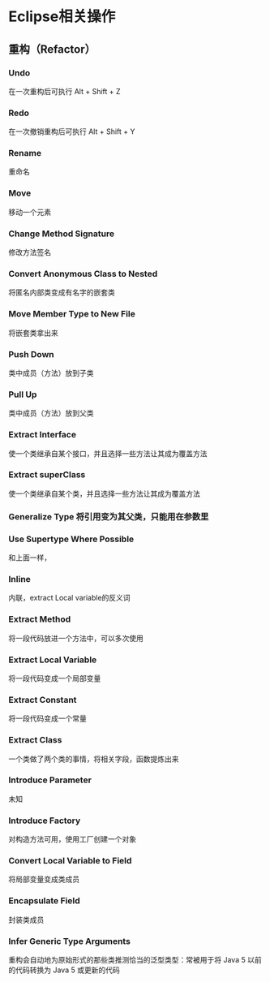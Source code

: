 # Eclipse相关操作

## 重构（Refactor）
### Undo 
在一次重构后可执行 Alt + Shift + Z
### Redo 
在一次撤销重构后可执行 Alt + Shift + Y
### Rename 
重命名
### Move 
移动一个元素 
### Change Method Signature 
修改方法签名
### Convert Anonymous Class to Nested 
将匿名内部类变成有名字的嵌套类
### Move Member Type to New File 
将嵌套类拿出来
### Push Down 
类中成员（方法）放到子类
### Pull Up 
类中成员（方法）放到父类
### Extract Interface 
使一个类继承自某个接口，并且选择一些方法让其成为覆盖方法
### Extract superClass 
使一个类继承自某个类，并且选择一些方法让其成为覆盖方法
### Generalize Type 将引用变为其父类，只能用在参数里
### Use Supertype Where Possible 
和上面一样，
### Inline 
内联，extract Local variable的反义词
### Extract Method 
将一段代码放进一个方法中，可以多次使用
### Extract Local Variable 
将一段代码变成一个局部变量
### Extract Constant 
将一段代码变成一个常量
### Extract Class  
一个类做了两个类的事情，将相关字段，函数提炼出来
### Introduce Parameter 
未知
### Introduce Factory 
对构造方法可用，使用工厂创建一个对象
### Convert Local Variable to Field
将局部变量变成类成员
### Encapsulate Field 
封装类成员
### Infer Generic Type Arguments 
重构会自动地为原始形式的那些类推测恰当的泛型类型：常被用于将 Java 5 以前的代码转换为 Java 5 或更新的代码
